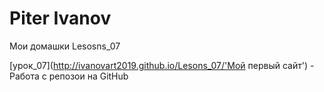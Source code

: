 # Piter Ivanov
Мои домашки
Lesosns_07

[урок_07](http://ivanovart2019.github.io/Lesons_07/'Мой первый сайт') - Работа с репозои на GitHub
